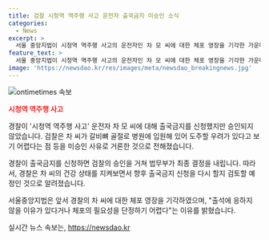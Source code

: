 ```yaml
---
title: 검찰 시청역 역주행 사고 운전자 출국금지 미승인 소식
categories:
  - News
excerpt: >
  서울 중앙지법이 시청역 역주행 사고의 운전자인 차 모 씨에 대한 체포 영장을 기각한 가운데, 검찰은 출국금지를 신청했으나 거부당했습니다. 차 씨의 갈비뼈 골절로 인한 입원 상태와 도주 우려 부정 등을 미승인 이유로 소개되었습니다. 경찰은 차 씨의 건강 상태를 모니터링하며 향후 출국금지 신청을 검토할 예정이라고 전했습니다.
feature_text: >
  서울 중앙지법이 시청역 역주행 사고의 운전자인 차 모 씨에 대한 체포 영장을 기각한 가운데, 검찰은 출국금지를 신청했으나 거부당했습니다. 차 씨의 갈비뼈 골절로 인한 입원 상태와 도주 우려 부정 등을 미승인 이유로 소개되었습니다. 경찰은 차 씨의 건강 상태를 모니터링하며 향후 출국금지 신청을 검토할 예정이라고 전했습니다.
image: 'https://newsdao.kr/res/images/meta/newsdao_breakingnews.jpg'
---
```


<p><img src="https://newsdao.kr/res/images/meta/newsdao_breakingnews.jpg" alt="ontimetimes 속보" /></p>

<p><b><span style="color: #ee2323;">시청역 역주행 사고</span></b></p>

<p>경찰이 '시청역 역주행 사고' 운전자 차 모 씨에 대해 출국금지를 신청했지만 승인되지 않았습니다. 검찰은 차 씨가 갈비뼈 골절로 병원에 입원해 있어 도주할 우려가 있다고 보기 어렵다는 점 등을 미승인 사유로 거론한 것으로 전해졌습니다.</p>

<p>경찰이 출국금지를 신청하면 검찰의 승인을 거쳐 법무부가 최종 결정을 내립니다. 따라서, 경찰은 차 씨의 건강 상태를 지켜보면서 향후 출국금지 신청을 다시 할지 검토할 예정인 것으로 알려졌습니다.</p>

<p>서울중앙지법은 앞서 경찰의 차 씨에 대한 체포 영장을 기각하였으며, "출석에 응하지 않을 이유가 있다거나 체포의 필요성을 단정하기 어렵다"는 이유를 밝혔습니다.</p>
실시간 뉴스 속보는, <a href="https://newsdao.kr" rel="dofollow">https://newsdao.kr</a>


